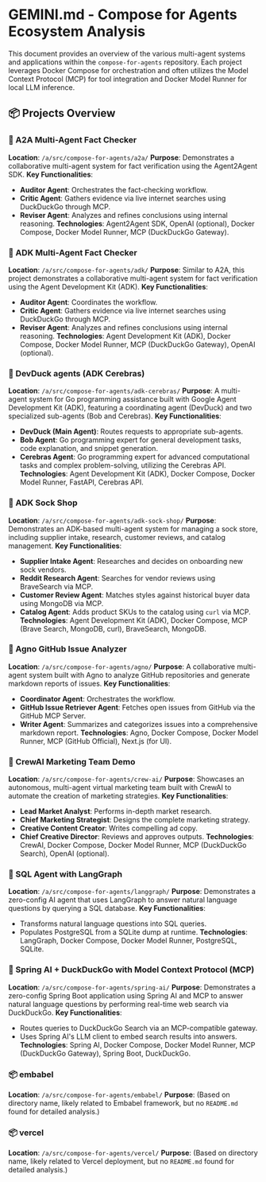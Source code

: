 # GEMINI.md - Compose for Agents Ecosystem Analysis

This document provides an overview of the various multi-agent systems and applications within the `compose-for-agents` repository. Each project leverages Docker Compose for orchestration and often utilizes the Model Context Protocol (MCP) for tool integration and Docker Model Runner for local LLM inference.

## 📦 Projects Overview

### 🧠 A2A Multi-Agent Fact Checker
**Location**: `/a/src/compose-for-agents/a2a/`
**Purpose**: Demonstrates a collaborative multi-agent system for fact verification using the Agent2Agent SDK.
**Key Functionalities**:
- **Auditor Agent**: Orchestrates the fact-checking workflow.
- **Critic Agent**: Gathers evidence via live internet searches using DuckDuckGo through MCP.
- **Reviser Agent**: Analyzes and refines conclusions using internal reasoning.
**Technologies**: Agent2Agent SDK, OpenAI (optional), Docker Compose, Docker Model Runner, MCP (DuckDuckGo Gateway).

### 🧠 ADK Multi-Agent Fact Checker
**Location**: `/a/src/compose-for-agents/adk/`
**Purpose**: Similar to A2A, this project demonstrates a collaborative multi-agent system for fact verification using the Agent Development Kit (ADK).
**Key Functionalities**:
- **Auditor Agent**: Coordinates the workflow.
- **Critic Agent**: Gathers evidence via live internet searches using DuckDuckGo through MCP.
- **Reviser Agent**: Analyzes and refines conclusions using internal reasoning.
**Technologies**: Agent Development Kit (ADK), Docker Compose, Docker Model Runner, MCP (DuckDuckGo Gateway), OpenAI (optional).

### 🧠 DevDuck agents (ADK Cerebras)
**Location**: `/a/src/compose-for-agents/adk-cerebras/`
**Purpose**: A multi-agent system for Go programming assistance built with Google Agent Development Kit (ADK), featuring a coordinating agent (DevDuck) and two specialized sub-agents (Bob and Cerebras).
**Key Functionalities**:
- **DevDuck (Main Agent)**: Routes requests to appropriate sub-agents.
- **Bob Agent**: Go programming expert for general development tasks, code explanation, and snippet generation.
- **Cerebras Agent**: Go programming expert for advanced computational tasks and complex problem-solving, utilizing the Cerebras API.
**Technologies**: Agent Development Kit (ADK), Docker Compose, Docker Model Runner, FastAPI, Cerebras API.

### 🧠 ADK Sock Shop
**Location**: `/a/src/compose-for-agents/adk-sock-shop/`
**Purpose**: Demonstrates an ADK-based multi-agent system for managing a sock store, including supplier intake, research, customer reviews, and catalog management.
**Key Functionalities**:
- **Supplier Intake Agent**: Researches and decides on onboarding new sock vendors.
- **Reddit Research Agent**: Searches for vendor reviews using BraveSearch via MCP.
- **Customer Review Agent**: Matches styles against historical buyer data using MongoDB via MCP.
- **Catalog Agent**: Adds product SKUs to the catalog using `curl` via MCP.
**Technologies**: Agent Development Kit (ADK), Docker Compose, MCP (Brave Search, MongoDB, curl), BraveSearch, MongoDB.

### 🧠 Agno GitHub Issue Analyzer
**Location**: `/a/src/compose-for-agents/agno/`
**Purpose**: A collaborative multi-agent system built with Agno to analyze GitHub repositories and generate markdown reports of issues.
**Key Functionalities**:
- **Coordinator Agent**: Orchestrates the workflow.
- **GitHub Issue Retriever Agent**: Fetches open issues from GitHub via the GitHub MCP Server.
- **Writer Agent**: Summarizes and categorizes issues into a comprehensive markdown report.
**Technologies**: Agno, Docker Compose, Docker Model Runner, MCP (GitHub Official), Next.js (for UI).

### 🧠 CrewAI Marketing Team Demo
**Location**: `/a/src/compose-for-agents/crew-ai/`
**Purpose**: Showcases an autonomous, multi-agent virtual marketing team built with CrewAI to automate the creation of marketing strategies.
**Key Functionalities**:
- **Lead Market Analyst**: Performs in-depth market research.
- **Chief Marketing Strategist**: Designs the complete marketing strategy.
- **Creative Content Creator**: Writes compelling ad copy.
- **Chief Creative Director**: Reviews and approves outputs.
**Technologies**: CrewAI, Docker Compose, Docker Model Runner, MCP (DuckDuckGo Search), OpenAI (optional).

### 🧠 SQL Agent with LangGraph
**Location**: `/a/src/compose-for-agents/langgraph/`
**Purpose**: Demonstrates a zero-config AI agent that uses LangGraph to answer natural language questions by querying a SQL database.
**Key Functionalities**:
- Transforms natural language questions into SQL queries.
- Populates PostgreSQL from a SQLite dump at runtime.
**Technologies**: LangGraph, Docker Compose, Docker Model Runner, PostgreSQL, SQLite.

### 🧠 Spring AI + DuckDuckGo with Model Context Protocol (MCP)
**Location**: `/a/src/compose-for-agents/spring-ai/`
**Purpose**: Demonstrates a zero-config Spring Boot application using Spring AI and MCP to answer natural language questions by performing real-time web search via DuckDuckGo.
**Key Functionalities**:
- Routes queries to DuckDuckGo Search via an MCP-compatible gateway.
- Uses Spring AI's LLM client to embed search results into answers.
**Technologies**: Spring AI, Docker Compose, Docker Model Runner, MCP (DuckDuckGo Gateway), Spring Boot, DuckDuckGo.

### 📦 embabel
**Location**: `/a/src/compose-for-agents/embabel/`
**Purpose**: (Based on directory name, likely related to Embabel framework, but no `README.md` found for detailed analysis.)

### 📦 vercel
**Location**: `/a/src/compose-for-agents/vercel/`
**Purpose**: (Based on directory name, likely related to Vercel deployment, but no `README.md` found for detailed analysis.)
